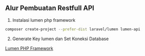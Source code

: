 ## Alur Pembuatan Restfull API 

1. Instalasi lumen php framework
```bash
composer create-project --prefer-dist laravel/lumen lumen-api
```
2. Generate Key lumen dan Set Koneksi Database

[Lumen PHP Framework](https://lumen.laravel.com/)